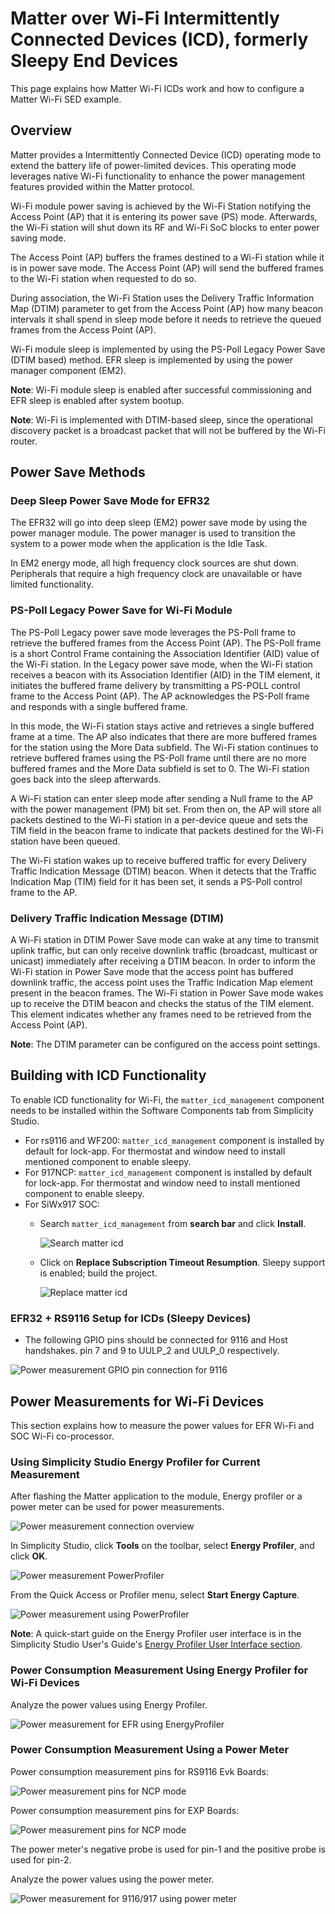 # Matter over Wi-Fi Intermittently Connected Devices (ICD), formerly Sleepy End Devices

This page explains how Matter Wi-Fi ICDs work and how to configure a Matter Wi-Fi SED example.

## Overview

Matter provides a Intermittently Connected Device (ICD) operating mode to extend the battery life of power-limited devices. This operating mode leverages native Wi-Fi functionality to enhance the power management features provided within the Matter protocol.

Wi-Fi module power saving is achieved by the Wi-Fi Station notifying the Access Point (AP) that it is entering its power save (PS) mode. Afterwards, the Wi-Fi station will shut down its RF and Wi-Fi SoC blocks to enter power saving mode.

The Access Point (AP) buffers the frames destined to a Wi-Fi station while it is in power save mode. The Access Point (AP) will send the buffered frames to the Wi-Fi station when requested to do so.

During association, the Wi-Fi Station uses the Delivery Traffic Information Map (DTIM) parameter to get from the Access Point (AP) how many beacon intervals it shall spend in sleep mode before it needs to retrieve the queued frames from the Access Point (AP).

Wi-Fi module sleep is implemented by using the PS-Poll Legacy Power Save (DTIM based) method. EFR sleep is implemented by using the power manager component (EM2).

**Note**: Wi-Fi module sleep is enabled after successful commissioning and EFR sleep is enabled after system bootup.

**Note**: Wi-Fi is implemented with DTIM-based sleep, since the operational discovery packet is a broadcast packet that will not be buffered by the Wi-Fi router.

## Power Save Methods

### Deep Sleep Power Save Mode for EFR32

The EFR32 will go into deep sleep (EM2) power save mode by using the power manager module. The power manager is used to transition the system to a power mode when the application is the Idle Task.

In EM2 energy mode, all high frequency clock sources are shut down. Peripherals that require a high frequency clock are unavailable or have limited functionality.

### PS-Poll Legacy Power Save for Wi-Fi Module

The PS-Poll Legacy power save mode leverages the PS-Poll frame to retrieve the buffered frames from the Access Point (AP). The PS-Poll frame is a short Control Frame containing the Association Identifier (AID) value of the Wi-Fi station.
In the Legacy power save mode, when the Wi-Fi station receives a beacon with its Association Identifier (AID) in the TIM element, it initiates the buffered frame delivery by transmitting a PS-POLL control frame to the Access Point (AP).
The AP acknowledges the PS-Poll frame and responds with a single buffered frame.

In this mode, the Wi-Fi station stays active and retrieves a single buffered frame at a time. The AP also indicates that there are more buffered frames for the station using the More Data subfield.
The Wi-Fi station continues to retrieve buffered frames using the PS-Poll frame until there are no more buffered frames and the More Data subfield is set to 0. The Wi-Fi station goes back into the sleep afterwards.

A Wi-Fi station can enter sleep mode after sending a Null frame to the AP with the power management (PM) bit set. From then on, the AP will store all packets destined to the Wi-Fi station in a per-device queue and sets the TIM field in the beacon frame to indicate that packets destined for the Wi-Fi station have been queued.

The Wi-Fi station wakes up to receive buffered traffic for every Delivery Traffic Indication Message (DTIM) beacon.
When it detects that the Traffic Indication Map (TIM) field for it has been set, it sends a PS-Poll control frame to the AP.

### Delivery Traffic Indication Message (DTIM)

A Wi-Fi station in DTIM Power Save mode can wake at any time to transmit uplink traffic, but can only receive downlink traffic (broadcast, multicast or unicast) immediately after receiving a DTIM beacon.
In order to inform the Wi-Fi station in Power Save mode that the access point has buffered downlink traffic, the access point uses the Traffic Indication Map element present in the beacon frames.
The Wi-Fi station in Power Save mode wakes up to receive the DTIM beacon and checks the status of the TIM element. This element indicates whether any frames need to be retrieved from the Access Point (AP).

**Note**: The DTIM parameter can be configured on the access point settings.

## Building with ICD Functionality

To enable ICD functionality for Wi-Fi, the `matter_icd_management` component needs to be installed within the Software Components tab from Simplicity Studio.

- For rs9116 and WF200: `matter_icd_management` component is installed by default for lock-app. For thermostat and window need to install mentioned component to enable sleepy.
- For 917NCP: `matter_icd_management` component is installed by default for lock-app. For thermostat and window need to install mentioned component to enable sleepy.
- For SiWx917 SOC:
  - Search `matter_icd_management` from **search bar** and click **Install**.

    ![Search matter icd](./images/search-matter-icd.png)

  - Click on **Replace Subscription Timeout Resumption**. Sleepy support is enabled; build the project.

    ![Replace matter icd](./images/replace-icd-tab.png)

### EFR32 + RS9116 Setup for ICDs (Sleepy Devices)

- The following GPIO pins should be connected for 9116 and Host handshakes.
pin 7 and 9 to UULP_2 and UULP_0 respectively.

![Power measurement GPIO pin connection for 9116](./images/wifi-9116-gpio-connections.png)

## Power Measurements for Wi-Fi Devices

This section explains how to measure the power values for EFR Wi-Fi and SOC Wi-Fi co-processor.

### Using Simplicity Studio Energy Profiler for Current Measurement

After flashing the Matter application to the module, Energy profiler or a power meter can be used for power measurements.

![Power measurement connection overview](./images/wifi-powersave-overview.png)

In Simplicity Studio, click **Tools** on the toolbar, select **Energy Profiler**, and click **OK**.

![Power measurement PowerProfiler](./images/wifi-powerprofiler.png)

From the Quick Access or Profiler menu, select **Start Energy Capture**.

![Power measurement using PowerProfiler](./images/wifi-powerprofiler-start.png)

**Note**: A quick-start guide on the Energy Profiler user interface is in the Simplicity Studio User's Guide's [Energy Profiler User Interface section](https://docs.silabs.com/simplicity-studio-5-users-guide/latest/ss-5-users-guide-tools-energy-profiler/energy-profiler-user-interface).

### Power Consumption Measurement Using Energy Profiler for Wi-Fi Devices

Analyze the power values using Energy Profiler.

![Power measurement for EFR using EnergyProfiler](./images/wifi-efr-power-energyprofiler.png)

### Power Consumption Measurement Using a Power Meter

Power consumption measurement pins for RS9116 Evk Boards:

![Power measurement pins for NCP mode](./images/wifi-9116-powermeter-wifimodule.png)

Power consumption measurement pins for EXP Boards:

![Power measurement pins for NCP mode](./images/siwx917-ncp-powermeasurement-pins.png)

The power meter's negative probe is used for pin-1 and the positive probe is used for pin-2.

Analyze the power values using the power meter.

![Power measurement for 9116/917 using power meter](./images/wifi-9116-powerprofiler.png)
